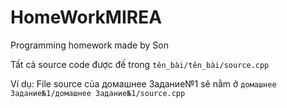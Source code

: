 # HomeWorkMIREA
Programming homework made by Son

Tất cả source code được đế trong ```tên_bài/tên_bài/source.cpp```

Ví dụ: File source của домашнее Задание№1 sẽ nằm ở ```домашнее Задание№1/домашнее Задание№1/source.cpp```
